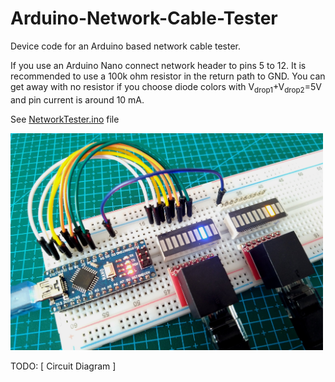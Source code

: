 # Arduino-Network-Cable-Tester
Device code for an Arduino based network cable tester.

If you use an Arduino Nano connect network header to pins 5 to 12.
It is recommended to use a 100k ohm resistor in the return path to GND.
You can get away with no resistor if you choose diode colors with V<sub>drop1</sub>+V<sub>drop2</sub>=5V and pin current is around 10 mA.

See [NetworkTester.ino](NetworkTester.ino) file

<img src="img/ET4_VIEW.jpg" width="500">

TODO: [ Circuit Diagram ]
